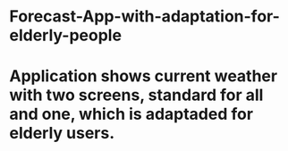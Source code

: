 # Forecast-App-with-adaptation-for-elderly-people
# Application shows current weather with two screens, standard for all and one, which is adaptaded for elderly users.

